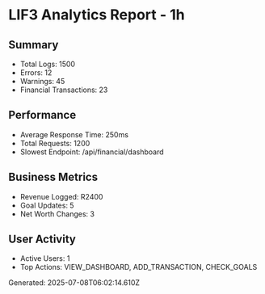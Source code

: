 # LIF3 Analytics Report - 1h

## Summary
- Total Logs: 1500
- Errors: 12
- Warnings: 45
- Financial Transactions: 23

## Performance
- Average Response Time: 250ms
- Total Requests: 1200
- Slowest Endpoint: /api/financial/dashboard

## Business Metrics
- Revenue Logged: R2400
- Goal Updates: 5
- Net Worth Changes: 3

## User Activity
- Active Users: 1
- Top Actions: VIEW_DASHBOARD, ADD_TRANSACTION, CHECK_GOALS

Generated: 2025-07-08T06:02:14.610Z
